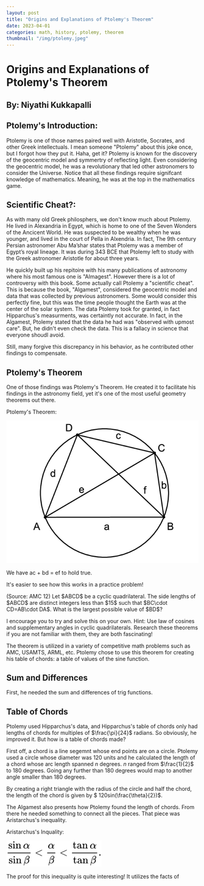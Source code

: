 ```yaml
---
layout: post
title: "Origins and Explanations of Ptolemy's Theorem"
date: 2023-04-01
categories: math, history, ptolemy, theorem
thumbnail: "/img/ptolemy.jpeg"
---
```


# Origins and Explanations of Ptolemy's Theorem

## By: Niyathi Kukkapalli

## Ptolemy's Introduction: 

Ptolemy is one of those names paired well with Aristotle, Socrates, and other Greek intellectuals. I mean someone "Ptolemy" about this joke once, but I forgot how they put it. Haha, get it? Ptolemy is known for the discovery of the geocentric model and symmertry of reflecting light. Even considering the geocentric model, he was a revolutionary that led other astronomers to consider the Universe. Notice that all these findings require signifcant knowledge of mathematics. Meaning, he was at the top in the mathematics game. 

## Scientific Cheat?: 

As with many old Greek philosphers, we don't know much about Ptolemy. He lived in Alexandria in Egypt, which is home to one of the Seven Wonders of the Ancicent World. He was suspected to be wealthy when he was younger, and lived in the court of Pella in Alxendria. In fact, The 9th century Persian astronomer Abu Ma’shar states that Ptolemy was a member of Egypt’s royal lineage. It was during 343 BCE that Ptolemy left to study with the Greek astronomer Aristotle for about three years. 

He quickly built up his repitoire with his many publications of astronomy where his most famous one is "Almagest". However there is a lot of controversy with this book. Some actually call Ptolemy a "scientific cheat". This is because the book, "Algamest", considered the geocentric model and data that was collected by previous astronomers. Some would consider this perfectly fine, but this was the time people thought the Earth was at the center of the solar system. The data Ptolemy took for granted, in fact Hipparchus's measurments, was certaintly not accurate. In fact, in the Algamest, Ptolemy stated that the data he had was "observed with upmost care". But, he didn't even check the data. This is a fallacy in science that everyone shoudl avoid. 

Still, many forgive this discrepancy in his behavior, as he contributed other findings to compensate. 

## Ptolemy's Theorem

One of those findings was Ptolemy's Theorem. He created it to facilitate his findings in the astronomy field, yet it's one of the most useful geometry theorems out there. 

<div class = "proof">

<p> Ptolemy's Theorem: </p>
<img class="small" src="/img/quad.png">
<p> We have ac + bd = ef to hold true. </p>

</div>

It's easier to see how this works in a practice problem! 

<div class = "proof">

<p> (Source: AMC 12) Let $ABCD$ be a cyclic quadrilateral. The side lengths of $ABCD$ are distinct integers less than $15$ such that $BC\cdot CD=AB\cdot DA$. What is the largest possible value of $BD$? </p>

<p>  I encourage you to try and solve this on your own. Hint: Use law of cosines and supplementary angles in cyclic quadrilaterals. Research these theorems if you are not familiar with them, they are both fascinating! </p>

</div>

The theorem is utilized in a variety of competitive math problems such as AMC, USAMTS, ARML, etc. Ptolemy chose to use this theorem for creating his table of chords: a table of values of the sine function. 

## Sum and Differences 

First, he needed the sum and differences of trig functions. 

## Table of Chords 

Ptolemy used Hipparchus's data, and Hipparchus's table of chords only had lengths of chords for multiples of $\frac{\pi}{24}$ radians. So obviously, he improved it. But how is a table of chords made? 

First off, a chord is a line segemnt whose end points are on a circle. Ptolemy used a circle whose diameter was $120$ units and he calculated the length of a chord whose arc length spanned $n$ degrees. $n$ ranged from $\frac{1}{2}$ to 180 degrees. Going any further than $180$ degrees would map to another angle smaller than 180 degrees. 

By creating a right triangle with the radius of the circle and half the chord, the length of the chord is given by $ 120sin(\frac{\theta}{2})$. 

The Algamest also presents how Ptolemy found the length of chords. From there he needed something to connect all the pieces. That piece was Aristarchus's inequality. 


<div class = "proof">
<p> Aristarchus's Inquality: </p>
<img class="small" src="/img/inequality.svg">
<p> The proof for this inequality is quite interesting! It utilizes the facts of </p>

</div>

